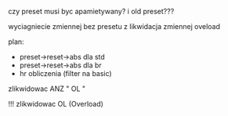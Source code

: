 czy preset musi byc apamietywany? i old preset???

wyciagniecie zmiennej bez presetu z 
likwidacja zmiennej oveload


plan:
- preset->reset->abs dla std
- preset->reset->abs dla br
- hr obliczenia (filter na basic)

zlikwidowac ANZ "   OL   "

!!! zlikwidowac OL (Overload)